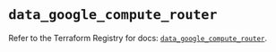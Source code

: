 # `data_google_compute_router`

Refer to the Terraform Registry for docs: [`data_google_compute_router`](https://registry.terraform.io/providers/hashicorp/google/6.11.0/docs/data-sources/compute_router).
